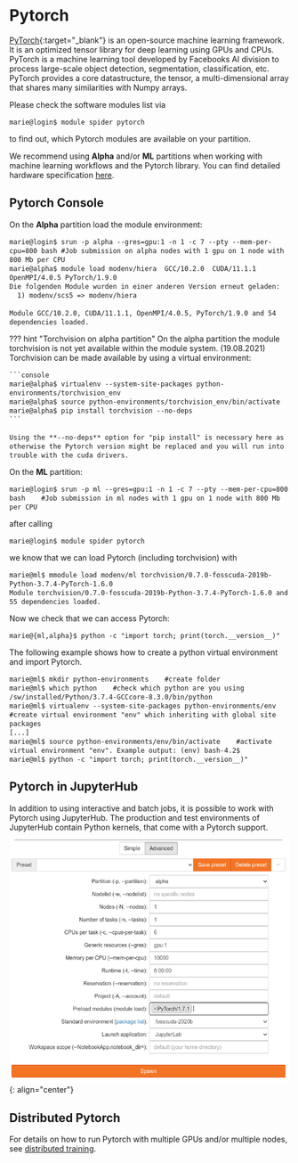 # Pytorch

[PyTorch](https://pytorch.org/){:target="_blank"} is an open-source machine learning framework.
It is an optimized tensor library for deep learning using GPUs and CPUs.
PyTorch is a machine learning tool developed by Facebooks AI division to process large-scale object
detection, segmentation, classification, etc. PyTorch provides a core datastructure, the tensor, a
multi-dimensional array that shares many similarities with Numpy arrays.

Please check the software modules list via

```console
marie@login$ module spider pytorch
```

to find out, which Pytorch modules are available on your partition.

We recommend using **Alpha** and/or **ML** partitions when working with machine learning workflows
and the Pytorch library.
You can find detailed hardware specification [here](../jobs_and_resources/hardware_taurus.md).

## Pytorch Console

On the **Alpha** partition load the module environment:

```console
marie@login$ srun -p alpha --gres=gpu:1 -n 1 -c 7 --pty --mem-per-cpu=800 bash #Job submission on alpha nodes with 1 gpu on 1 node with 800 Mb per CPU
marie@alpha$ module load modenv/hiera  GCC/10.2.0  CUDA/11.1.1 OpenMPI/4.0.5 PyTorch/1.9.0
Die folgenden Module wurden in einer anderen Version erneut geladen:
  1) modenv/scs5 => modenv/hiera

Module GCC/10.2.0, CUDA/11.1.1, OpenMPI/4.0.5, PyTorch/1.9.0 and 54 dependencies loaded.
```

??? hint "Torchvision on alpha partition"
    On the alpha partition the module torchvision is not yet available within the module system. (19.08.2021)
    Torchvision can be made available by using a virtual environment:

    ```console
    marie@alpha$ virtualenv --system-site-packages python-environments/torchvision_env
    marie@alpha$ source python-environments/torchvision_env/bin/activate
    marie@alpha$ pip install torchvision --no-deps
    ```

    Using the **--no-deps** option for "pip install" is necessary here as otherwise the Pytorch version might be replaced and you will run into trouble with the cuda drivers.

On the **ML** partition:

```console
marie@login$ srun -p ml --gres=gpu:1 -n 1 -c 7 --pty --mem-per-cpu=800 bash    #Job submission in ml nodes with 1 gpu on 1 node with 800 Mb per CPU
```

after calling

```console
marie@login$ module spider pytorch
```

we know that we can load Pytorch (including torchvision) with

```console
marie@ml$ mmodule load modenv/ml torchvision/0.7.0-fosscuda-2019b-Python-3.7.4-PyTorch-1.6.0
Module torchvision/0.7.0-fosscuda-2019b-Python-3.7.4-PyTorch-1.6.0 and 55 dependencies loaded.
```

Now we check that we can access Pytorch:

```console
marie@{ml,alpha}$ python -c "import torch; print(torch.__version__)"
```

The following example shows how to create a python virtual environment and
 import Pytorch.

```console
marie@ml$ mkdir python-environments    #create folder
marie@ml$ which python    #check which python are you using
/sw/installed/Python/3.7.4-GCCcore-8.3.0/bin/python
marie@ml$ virtualenv --system-site-packages python-environments/env    #create virtual environment "env" which inheriting with global site packages
[...]
marie@ml$ source python-environments/env/bin/activate    #activate virtual environment "env". Example output: (env) bash-4.2$
marie@ml$ python -c "import torch; print(torch.__version__)"
```

## Pytorch in JupyterHub

In addition to using interactive and batch jobs, it is possible to work with Pytorch using JupyterHub.
The production and test environments of JupyterHub contain Python kernels, that come with a Pytorch support.

![Pytorch module in JupyterHub](misc/Pytorch_jupyter_module.png)
{: align="center"}

## Distributed Pytorch

For details on how to run Pytorch with multiple GPUs and/or multiple nodes, see [distributed training](distributed_training.md).
